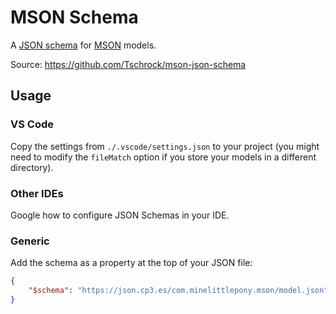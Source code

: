 MSON Schema
===========
A [JSON schema](https://json-schema.org/) for [MSON](https://github.com/MineLittlePony/Mson) models.

Source: https://github.com/Tschrock/mson-json-schema

## Usage

### VS Code
Copy the settings from `./.vscode/settings.json` to your project (you might need to modify the `fileMatch` option if you store your models in a different directory).

### Other IDEs
Google how to configure JSON Schemas in your IDE.

### Generic
Add the schema as a property at the top of your JSON file:

```json
{
    "$schema": "https://json.cp3.es/com.minelittlepony.mson/model.json"
}
```

